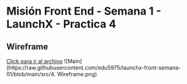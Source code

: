 
<h1>Misión Front End - Semana 1 - LaunchX - Practica 4</h1>
    <h2>Wireframe</h2>
    <a href="https://github.com/edu5975/launchx-front-semana-01/blob/main/src/4. Wireframe.png">Click para ir al archivo</a>
    ![Main](https://raw.githubusercontent.com/edu5975/launchx-front-semana-01/blob/main/src/4. Wireframe.png)



